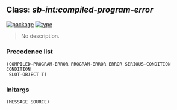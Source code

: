 ## Class: ***sb-int:compiled-program-error***
[![package](https://img.shields.io/badge/Package-SB--INT-5f9ea0.svg?style=social&colorA=999999)](../) [![type](https://img.shields.io/badge/Type-Class-5f9ea0.svg?style=social&colorA=999999)](../#class) 

> No description.

### Precedence list
```
(COMPILED-PROGRAM-ERROR PROGRAM-ERROR ERROR SERIOUS-CONDITION CONDITION
 SLOT-OBJECT T)
```
### Initargs
```
(MESSAGE SOURCE)
```

